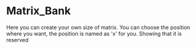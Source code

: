 # Matrix_Bank

Here you can create your own size of matrix.
You can choose the position where you want, the position is named as 'x' for you.
Showing that it is reserved
